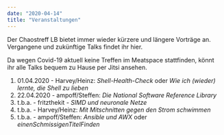 ```yaml
---
date: "2020-04-14"
title: "Veranstaltungen"
---
```


Der Chaostreff LB bietet immer wieder kürzere und längere Vorträge an. Vergangene und zukünftige Talks findet ihr hier.

Da wegen Covid-19 aktuell keine Treffen im Meatspace stattfinden, könnt ihr alle Talks bequem zu Hause per Jitsi
ansehen.


1. 01.04.2020 - Harvey/Heinz: _Shell-Health-Check_ oder _Wie ich (wieder) lernte, die Shell zu lieben_
2. 22.04.2020 - ampoff/Steffen: _Die National Software Reference Library_
3. t.b.a.     - fritzthekit - _SIMD und neuronale Netze_
4. t.b.a.     - Harvey/Heinz: _Mit Mitschnitten gegen den Strom schwimmen_
5. t.b.a.     - ampoff/Steffen: _Ansible und AWX_ oder _einenSchmissigenTitelFinden_
